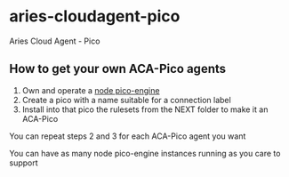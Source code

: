 # aries-cloudagent-pico
Aries Cloud Agent - Pico

## How to get your own ACA-Pico agents

1. Own and operate a [node pico-engine](https://github.com/Picolab/pico-engine/tree/master/packages/pico-engine)
1. Create a pico with a name suitable for a connection label
1. Install into that pico the rulesets from the NEXT folder to make it an ACA-Pico

You can repeat steps 2 and 3 for each ACA-Pico agent you want

You can have as many node pico-engine instances running as you care to support
